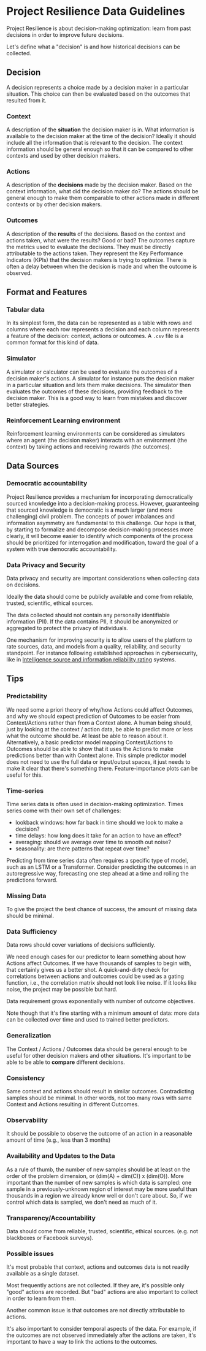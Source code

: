 # Project Resilience Data Guidelines

Project Resilience is about decision-making optimization:
learn from past decisions in order to improve future decisions.

Let's define what a "decision" is and how historical decisions can be collected.

## Decision

A decision represents a choice made by a decision maker in a particular situation. This choice
can then be evaluated based on the outcomes that resulted from it.

### Context

A description of the **situation** the decision maker is in.
What information is available to the decision maker at the time of the decision?
Ideally it should include all the information that is relevant to the decision.
The context information should be general enough so that it can be compared to other contexts
and used by other decision makers.

### Actions

A description of the **decisions** made by the decision maker.
Based on the context information, what did the decision maker do?
The actions should be general enough to make them comparable to other actions made in different contexts
or by other decision makers.

### Outcomes

A description of the **results** of the decisions.
Based on the context and actions taken, what were the results? Good or bad?
The outcomes capture the metrics used to evaluate the decisions.
They must be directly attributable to the actions taken.
They represent the Key Performance Indicators (KPIs) that the decision makers is trying to optimize.
There is often a delay between when the decision is made and when the outcome is observed.

## Format and Features

### Tabular data

In its simplest form, the data can be represented as a table with rows and columns
where each row represents a decision and each column represents a feature of the decision:
context, actions or outcomes. A `.csv` file is a common format for this kind of data.

### Simulator

A simulator or calculator can be used to evaluate the outcomes of a decision maker's actions.
A simulator for instance puts the decision maker in a particular situation and lets them make decisions.
The simulator then evaluates the outcomes of these decisions, providing feedback to the decision maker.
This is a good way to learn from mistakes and discover better strategies.

### Reinforcement Learning environment

Reinforcement learning environments can be considered as simulators where an agent (the decision maker)
interacts with an environment (the context) by taking actions and receiving rewards (the outcomes).

## Data Sources

### Democratic accountability

Project Resilience provides a mechanism for incorporating democratically sourced knowledge
into a decision-making process. However, guaranteeing that sourced
knowledge is democratic is a much larger (and more challenging) civil problem. The concepts of
power imbalances and information asymmetry are fundamental to this challenge. Our hope is that, by
starting to formalize and decompose decision-making processes more clearly, it will become easier to
identify which components of the process should be prioritized for interrogation and modification,
toward the goal of a system with true democratic accountability.

### Data Privacy and Security

Data privacy and security are important considerations when collecting data on decisions.

Ideally the data should come be publicly available and come from reliable, trusted, scientific, ethical sources.

The data collected should not contain any personally identifiable information (PII).
If the data contains PII, it should be anonymized or aggregated to protect the privacy of individuals.

One mechanism for improving security is to allow users of the platform to rate sources,
data, and models from a quality, reliability, and security standpoint.
For instance following established approaches in cybersecurity, like in
[Intelligence source and information reliability rating](https://en.wikipedia.org/wiki/Intelligence_source_and_information_reliability)
systems.

## Tips

### Predictability

We need some a priori theory of why/how Actions could affect Outcomes,
and why we should expect prediction of Outcomes to be easier from
Context/Actions rather than from a Context alone. A human being should,
just by looking at the context / action data, be able to predict more or less
what the outcome should be. At least be able to reason about it.
Alternatively, a basic predictor model mapping Context/Actions to Outcomes
should be able to show that it uses the Actions to make predictions better
than with Context alone. This simple predictor model does not need to use
the full data or input/output spaces, it just needs to make it clear that
there's something there. Feature-importance plots can be useful for this.

### Time-series

Time series data is often used in decision-making optimization.
Times series come with their own set of challenges:
- lookback windows: how far back in time should we look to make a decision?
- time delays: how long does it take for an action to have an effect?
- averaging: should we average over time to smooth out noise?
- seasonality: are there patterns that repeat over time?

Predicting from time series data often requires a specific type of model, such as an LSTM or a Transformer.
Consider predicting the outcomes in an autoregressive way, forecasting one step ahead at a time and rolling
the predictions forward.

### Missing Data

To give the project the best chance of success, the amount of missing data should be minimal.

### Data Sufficiency

Data rows should cover variations of decisions sufficiently.

We need enough cases for our predictor to learn something about how Actions
affect Outcomes. If we have thousands of samples to begin with, that certainly
gives us a better shot. A quick-and-dirty check for correlations between
actions and outcomes could be used as a gating function, i.e., the
correlation matrix should not look like noise. If it looks like noise,
the project may be possible but hard.

Data requirement grows exponentially with number of outcome objectives.

Note though that it's fine starting with a minimum amount of data: more data can be collected over time
and used to trained better predictors.

### Generalization

The Context / Actions / Outcomes data should be general enough to be useful for other decision makers
and other situations. It's important to be able to be able to **compare** different decisions.

### Consistency

Same context and actions should result in similar outcomes. Contradicting
samples should be minimal. In other words, not too many rows with same
Context and Actions resulting in different Outcomes.

### Observability

It should be possible to observe the outcome of an action in a reasonable
amount of time (e.g., less than 3 months)

### Availability and Updates to the Data

As a rule of thumb, the number of new samples should be at least on the order
of the problem dimension, or (dim(A) + dim(C)) x (dim(O)). More important
than the number of new samples is which data is sampled: one sample in a
previously-unknown region of interest may be more useful than thousands
in a region we already know well or don't care about. So, if we control
which data is sampled, we don't need as much of it.

### Transparency/Accountability

Data should come from reliable, trusted, scientific, ethical sources.
(e.g. not blackboxes or Facebook surveys).

### Possible issues

It's most probable that context, actions and outcomes data is not readily available as a single dataset.

Most frequently actions are not collected. If they are, it's possible only "good" actions are recorded.
But "bad" actions are also important to collect in order to learn from them.

Another common issue is that outcomes are not directly attributable to actions.

It's also important to consider temporal aspects of the data.
For example, if the outcomes are not observed immediately after the actions are taken,
it's important to have a way to link the actions to the outcomes.
